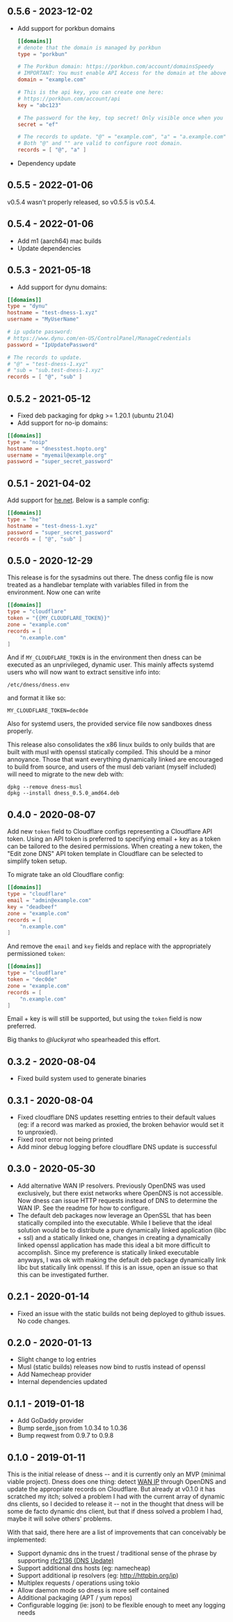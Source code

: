 ## 0.5.6 - 2023-12-02

- Add support for porkbun domains
  ```toml
  [[domains]]
  # denote that the domain is managed by porkbun
  type = "porkbun"

  # The Porkbun domain: https://porkbun.com/account/domainsSpeedy
  # IMPORTANT: You must enable API Access for the domain at the above url.
  domain = "example.com"

  # This is the api key, you can create one here:
  # https://porkbun.com/account/api
  key = "abc123"

  # The password for the key, top secret! Only visible once when you create the key.
  secret = "ef"

  # The records to update. "@" = "example.com", "a" = "a.example.com" "*" = "*.example.com"
  # Both "@" and "" are valid to configure root domain.
  records = [ "@", "a" ]
  ```
- Dependency update

## 0.5.5 - 2022-01-06

v0.5.4 wasn't properly released, so v0.5.5 is v0.5.4.

## 0.5.4 - 2022-01-06

- Add m1 (aarch64) mac builds
- Update dependencies

## 0.5.3 - 2021-05-18

- Add support for dynu domains:

```toml
[[domains]]
type = "dynu"
hostname = "test-dness-1.xyz"
username = "MyUserName"

# ip update password:
# https://www.dynu.com/en-US/ControlPanel/ManageCredentials
password = "IpUpdatePassword"

# The records to update.
# "@" = "test-dness-1.xyz"
# "sub = "sub.test-dness-1.xyz"
records = [ "@", "sub" ]
```

## 0.5.2 - 2021-05-12

- Fixed deb packaging for dpkg >= 1.20.1 (ubuntu 21.04)
- Add support for no-ip domains:

```toml
[[domains]]
type = "noip"
hostname = "dnesstest.hopto.org"
username = "myemail@example.org"
password = "super_secret_password"
```

## 0.5.1 - 2021-04-02

Add support for [he.net](http://he.net/). Below is a sample config:

```toml
[[domains]]
type = "he"
hostname = "test-dness-1.xyz"
password = "super_secret_password"
records = [ "@", "sub" ]
```

## 0.5.0 - 2020-12-29

This release is for the sysadmins out there. The dness config file is now treated as a handlebar template with variables filled in from the environment. Now one can write

```toml
[[domains]]
type = "cloudflare"
token = "{{MY_CLOUDFLARE_TOKEN}}"
zone = "example.com"
records = [
    "n.example.com"
]
````

And if `MY_CLOUDFLARE_TOKEN` is in the environment then dness can be executed as an unprivileged, dynamic user. This mainly affects systemd users who will now want to extract sensitive info into:

```
/etc/dness/dness.env
```

and format it like so:

```
MY_CLOUDFLARE_TOKEN=dec0de
```

Also for systemd users, the provided service file now sandboxes dness properly.

This release also consolidates the x86 linux builds to only builds that are built with musl with openssl statically compiled. This should be a minor annoyance. Those that want everything dynamically linked are encouraged to build from source, and users of the musl deb variant (myself included) will need to migrate to the new deb with:

```
dpkg --remove dness-musl
dpkg --install dness_0.5.0_amd64.deb
```

## 0.4.0 - 2020-08-07

Add new `token` field to Cloudflare configs representing a Cloudflare API token. Using an API token is preferred to specifying email + key as a token can be tailored to the desired permissions. When creating a new token, the "Edit zone DNS" API token template in Cloudflare can be selected to simplify token setup.

To migrate take an old Cloudflare config:

```toml
[[domains]]
type = "cloudflare"
email = "admin@example.com"
key = "deadbeef"
zone = "example.com"
records = [
    "n.example.com"
]
```

And remove the `email` and `key` fields and replace with the appropriately permissioned `token`:

```toml
[[domains]]
type = "cloudflare"
token = "dec0de"
zone = "example.com"
records = [
    "n.example.com"
]
```

Email + key is will still be supported, but using the `token` field is now preferred.

Big thanks to *@luckyrat* who spearheaded this effort.

## 0.3.2 - 2020-08-04

- Fixed build system used to generate binaries

## 0.3.1 - 2020-08-04

- Fixed cloudflare DNS updates resetting entries to their default values (eg: if a record was marked as proxied, the broken behavior would set it to unproxied).
- Fixed root error not being printed
- Add minor debug logging before cloudflare DNS update is successful

## 0.3.0 - 2020-05-30

- Add alternative WAN IP resolvers. Previously OpenDNS was used exclusively, but there exist networks where OpenDNS is not accessible. Now dness can issue HTTP requests instead of DNS to determine the WAN IP. See the readme for how to configure.
- The default deb packages now leverage an OpenSSL that has been statically compiled into the executable. While I believe that the ideal solution would be to distribute a pure dynamically linked application (libc + ssl) and a statically linked one, changes in creating a dynamically linked openssl application has made this ideal a bit more difficult to accomplish. Since my preference is statically linked executable anyways, I was ok with making the default deb package dynamically link libc but statically link openssl. If this is an issue, open an issue so that this can be investigated further.

## 0.2.1 - 2020-01-14

- Fixed an issue with the static builds not being deployed to github issues. No code changes.

## 0.2.0 - 2020-01-13

- Slight change to log entries
- Musl (static builds) releases now bind to rustls instead of openssl
- Add Namecheap provider
- Internal dependencies updated

## 0.1.1 - 2019-01-18

- Add GoDaddy provider
- Bump serde_json from 1.0.34 to 1.0.36
- Bump reqwest from 0.9.7 to 0.9.8

## 0.1.0 - 2019-01-11

This is the initial release of dness -- and it is currently only an MVP (minimal viable project). Dness does one thing: detect [WAN IP](https://en.wikipedia.org/wiki/Wide_area_network) through OpenDNS and update the appropriate records on Cloudflare. But already at v0.1.0 it has scratched my itch; solved a problem I had with the current array of dynamic dns clients, so I decided to release it -- not in the thought that dness will be some de facto dynamic dns client, but that if dness solved a problem I had, maybe it will solve others' problems.

With that said, there here are a list of improvements that can conceivably be implemented:

- Support dynamic dns in the truest / traditional sense of the phrase by supporting [rfc2136 (DNS Update)](https://tools.ietf.org/html/rfc2136)
- Support additional dns hosts (eg: namecheap)
- Support additional ip resolvers (eg: http://httpbin.org/ip)
- Multiplex requests / operations using tokio
- Allow daemon mode so dness is more self contained
- Additional packaging (APT / yum repos)
- Configurable logging (ie: json) to be flexible enough to meet any logging needs
